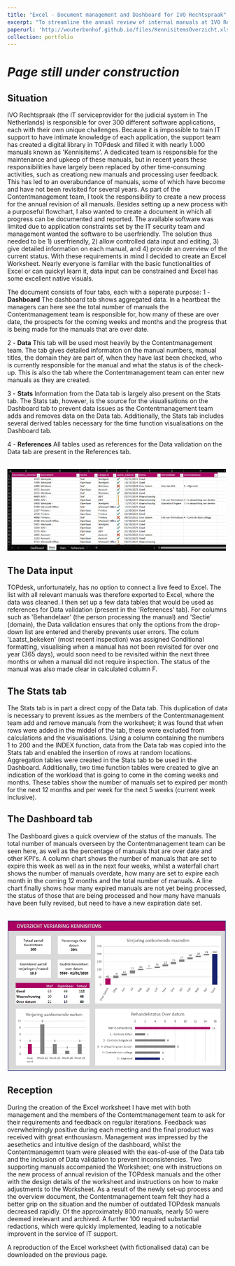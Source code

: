 ```yaml
---
title: "Excel - Document management and Dashboard for IVO Rechtspraak"
excerpt: "To streamline the annual review of internal manuals at IVO Rechtspraak, I designed and implemented this worksheet which includes a dynamic dashboard <br/><img src='/images/Kennisitems-Dashboard.png' width='400'>"
paperurl: 'http://wouterbonhof.github.io/files/KennisitemsOverzicht.xlsx'
collection: portfolio
---
```


# _Page still under construction_
## Situation
IVO Rechtspraak (the IT serviceprovider for the judicial system in The Netherlands) is responsible for over 300 different software applications, each with their own unique challenges. Because it is impossible to train IT support to have intimate knowledge of each application, the support team has created a digital library in TOPdesk and filled it with nearly 1.000 manuals known as 'Kennisitems'. A dedicated team is responsible for the maintenance and upkeep of these manuals, but in recent years these responsibilities have largely been replaced by other time-consuming activities, such as creationg new manuals and processing user feedback. This has led to an overabundance of manuals, some of which have become and have not been revisited for several years.
As part of the Contentmanagement team, I took the responsibility to create a new process for the annual revision of all manuals. Besides setting up a new process with a purposeful flowchart, I also wanted to create a document in which all progress can be documented and reported. The available software was limited due to application constraints set by the IT security team and management wanted the software to be userfriendly. The solution thus needed to be 1) userfriendly, 2) allow controlled data input and editing, 3) give detailed information on each manual, and 4) provide an overview of the current status. With these requirements in mind I decided to create an Excel Worksheet. Nearly everyone is familiar with the basic functionalities of Excel or can quickyl learn it, data input can be constrained and Excel has some excellent native visuals.

The document consists of four tabs, each with a seperate purpose:
1 - **Dashboard** The dashboard tab shows aggregated data. In a heartbeat the managers can here see the total number of manuals the Contentmanagement team is responsible for, how many of these are over date, the prospects for the coming weeks and months and the progress that is being made for the manuals that are over date.

2 - **Data** This tab will be used most heavily by the Contentmanagement team. The tab gives detailed informaton on the manual numbers, manual titles, the domain they are part of, when they have last been checked, who is currently responsible for the manual and what the status is of the check-up. This is also the tab where the Contentmanagement team can enter new manuals as they are created.

3 - **Stats** Information from the Data tab is largely also present on the Stats tab. The Stats tab, however, is the source for the visualisations on the Dashboard tab to prevent data issues as the Contentmanagement team adds and removes data on the Data tab. Additionally, the Stats tab includes several derived tables necessary for the time function visualisations on the Dashboard tab.

4 - **References** All tables used as references for the Data validation on the Data tab are present in the References tab.

<br/><img src='/images/Kennisitems-Data.png' width='500'>

## The Data input
TOPdesk, unfortunately, has no option to connect a live feed to Excel. The list with all relevant manuals was therefore exported to Excel, where the data was cleaned. I then set up a few data tables that would be used as references for Data validation (present in the 'References' tab). For columns such as 'Behandelaar' (the person processing the manual) and 'Sectie' (domain), the Data validation ensures that only the options from the drop-down list are entered and thereby prevents user errors. The colum 'Laatst_bekeken' (most recent inspection) was assigned Conditional formatting, visualising when a manual has not been revisited for over one year (365 days), would soon need to be revisited within the next three months or when a manual did not require inspection. The status of the manual was also made clear in calculated column F.

## The Stats tab
The Stats tab is in part a direct copy of the Data tab. This duplication of data is necessary to prevent issues as the members of the Contentmanagement team add and remove manuals from the worksheet; it was found that when rows were added in the middel of the tab, these were excluded from calculations and the visualisations. Using a column containing the numbers 1 to 200 and the INDEX function, data from the Data tab was copied into the Stats tab and enabled the insertion of rows at random locations. 
Aggregation tables were created in the Stats tab to be used in the Dashboard. Additionally, two time function tables were created to give an indication of the workload that is going to come in the coming weeks and months. These tables show the number of manuals set to expired per month for the next 12 months and per week for the next 5 weeks (current week inclusive).

## The Dashboard tab
The Dashboard gives a quick overview of the status of the manuals. The total number of manuals overseen by the Contentmanagement team can be seen here, as well as the percentage of manuals that are over date and other KPI's. A column chart shows the number of manuals that are set to expire this week as well as in the next four weeks, whilst a waterfall chart shows the number of manuals overdate, how many are set to expire each month in the coming 12 months and the total number of manuals. A line chart finally shows how many expired manuals are not yet being processed, the status of those that are being processed and how many have manuals have been fully revised, but need to have a new expiration date set.

<br/><img src='/images/Kennisitems-Dashboard.png' width='500'>

## Reception
During the creation of the Excel worksheet I have met with both management and the members of the Contemtmanagement team to ask for their requirements and feedback on regular iterations. Feedback was overwhelmingly positive during each meeting and the final product was received with great enthousiasm. Management was impressed by the aesethetics and intuitive design of the dashboard, whilst the Contentmanagemnt team were pleased with the eas-of-use of the Data tab and the inclusion of Data validation to prevent inconsistencies. Two supporting manuals accompanied the Worksheet; one with instructions on the new process of annual revision of the TOPdesk manuals and the other with the design details of the worksheet and instructions on how to make adjustments to the Worksheet.
As a result of the newly set-up process and the overview document, the Contentmanagement team felt they had a better grip on the situation and the number of outdated TOPdesk manuals decreased rapidly. Of the approximately 800 manuals, nearly 50 were deemed irrelevant and archived. A further 100 required substantial redactions, which were quickly implemented, leading to a noticable improvent in the service of IT support.

A reproduction of the Excel worksheet (with fictionalised data) can be downloaded on the previous page.

